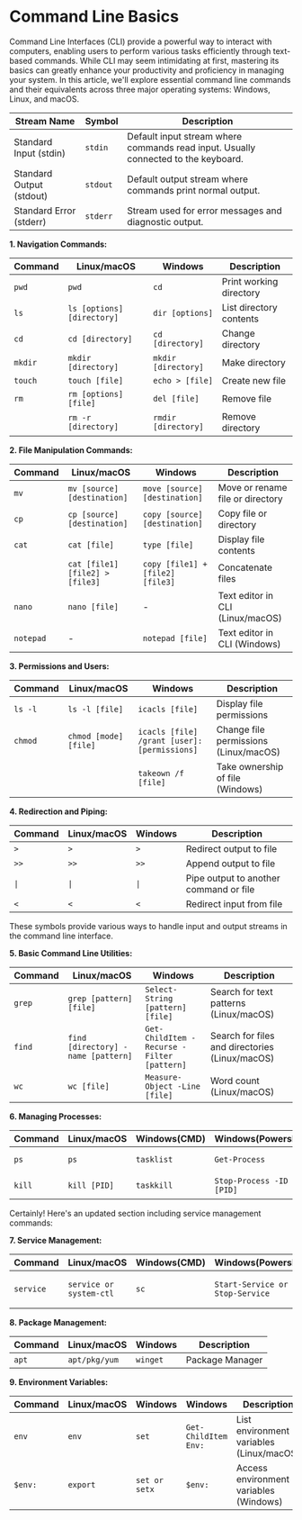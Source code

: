 # **Command Line Basics**

Command Line Interfaces (CLI) provide a powerful way to interact with computers, enabling users to perform various tasks efficiently through text-based commands. While CLI may seem intimidating at first, mastering its basics can greatly enhance your productivity and proficiency in managing your system. In this article, we'll explore essential command line commands and their equivalents across three major operating systems: Windows, Linux, and macOS.

| Stream Name              | Symbol   | Description                                                                        |
| ------------------------ | -------- | ---------------------------------------------------------------------------------- |
| Standard Input (stdin)   | `stdin`  | Default input stream where commands read input. Usually connected to the keyboard. |
| Standard Output (stdout) | `stdout` | Default output stream where commands print normal output.                          |
| Standard Error (stderr)  | `stderr` | Stream used for error messages and diagnostic output.                              |

**1. Navigation Commands:**

| Command | Linux/macOS                | Windows             | Description             |
| ------- | -------------------------- | ------------------- | ----------------------- |
| `pwd`   | `pwd`                      | `cd`                | Print working directory |
| `ls`    | `ls [options] [directory]` | `dir [options]`     | List directory contents |
| `cd`    | `cd [directory]`           | `cd [directory]`    | Change directory        |
| `mkdir` | `mkdir [directory]`        | `mkdir [directory]` | Make directory          |
| `touch` | `touch [file]`             | `echo > [file]`     | Create new file         |
| `rm`    | `rm [options] [file]`      | `del [file]`        | Remove file             |
|         | `rm -r [directory]`        | `rmdir [directory]` | Remove directory        |

**2. File Manipulation Commands:**

| Command   | Linux/macOS                     | Windows                          | Description                      |
| --------- | ------------------------------- | -------------------------------- | -------------------------------- |
| `mv`      | `mv [source] [destination]`     | `move [source] [destination]`    | Move or rename file or directory |
| `cp`      | `cp [source] [destination]`     | `copy [source] [destination]`    | Copy file or directory           |
| `cat`     | `cat [file]`                    | `type [file]`                    | Display file contents            |
|           | `cat [file1] [file2] > [file3]` | `copy [file1] + [file2] [file3]` | Concatenate files                |
| `nano`    | `nano [file]`                   | -                                | Text editor in CLI (Linux/macOS) |
| `notepad` | -                               | `notepad [file]`                 | Text editor in CLI (Windows)     |

**3. Permissions and Users:**

| Command | Linux/macOS           | Windows                                     | Description                           |
| ------- | --------------------- | ------------------------------------------- | ------------------------------------- |
| `ls -l` | `ls -l [file]`        | `icacls [file]`                             | Display file permissions              |
| `chmod` | `chmod [mode] [file]` | `icacls [file] /grant [user]:[permissions]` | Change file permissions (Linux/macOS) |
|         |                       | `takeown /f [file]`                         | Take ownership of file (Windows)      |

**4. Redirection and Piping:**

| Command | Linux/macOS | Windows | Description                            |
| ------- | ----------- | ------- | -------------------------------------- |
| `>`     | `>`         | `>`     | Redirect output to file                |
| `>>`    | `>>`        | `>>`    | Append output to file                  |
| `\|`    | `\|`        | `\|`    | Pipe output to another command or file |
| `<`     | `<`         | `<`     | Redirect input from file               |

These symbols provide various ways to handle input and output streams in the command line interface.

**5. Basic Command Line Utilities:**

| Command | Linux/macOS                        | Windows                                    | Description                                    |
| ------- | ---------------------------------- | ------------------------------------------ | ---------------------------------------------- |
| `grep`  | `grep [pattern] [file]`            | `Select-String [pattern] [file]`           | Search for text patterns (Linux/macOS)         |
| `find`  | `find [directory] -name [pattern]` | `Get-ChildItem -Recurse -Filter [pattern]` | Search for files and directories (Linux/macOS) |
| `wc`    | `wc [file]`                        | `Measure-Object -Line [file]`              | Word count (Linux/macOS)                       |

**6. Managing Processes:**

| Command | Linux/macOS  | Windows(CMD) | Windows(Powershell)      | Description            |
| ------- | ------------ | ------------ | ------------------------ | ---------------------- |
| `ps`    | `ps`         | `tasklist`   | `Get-Process`            | List running processes |
| `kill`  | `kill [PID]` | `taskkill`   | `Stop-Process -ID [PID]` | Terminate a process    |

Certainly! Here's an updated section including service management commands:

**7. Service Management:**

| Command   | Linux/macOS             | Windows(CMD) | Windows(Powershell)             | Description               |
| --------- | ----------------------- | ------------ | ------------------------------- | ------------------------- |
| `service` | `service or system-ctl` | `sc`         | `Start-Service or Stop-Service` | cli service Manager tools |

**8. Package Management:**

| Command | Linux/macOS   | Windows  | Description     |
| ------- | ------------- | -------- | --------------- |
| `apt`   | `apt/pkg/yum` | `winget` | Package Manager |

**9. Environment Variables:**

| Command | Linux/macOS | Windows       | Windows              | Description                              |
| ------- | ----------- | ------------- | -------------------- | ---------------------------------------- |
| `env`   | `env`       | `set`         | `Get-ChildItem Env:` | List environment variables (Linux/macOS) |
| `$env:` | `export`    | `set or setx` | `$env:`              | Access environment variables (Windows)   |
